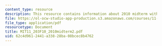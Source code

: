 ```yaml
---
content_type: resource
description: This resource contains information about 2010 midterm with answers.
file: https://ol-ocw-studio-app-production.s3.amazonaws.com/courses/11-203-microeconomics-fall-2010/62c4d9612441a33828ba08bcec8b4762_MIT11_203F10_2010midterm2.pdf
file_type: application/pdf
resourcetype: Document
title: MIT11_203F10_2010midterm2.pdf
uid: 62c4d961-2441-a338-28ba-08bcec8b4762
---
```

